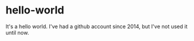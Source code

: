 # hello-world
It's a hello world.
I've had a github account since 2014, but I've not used it until now.

